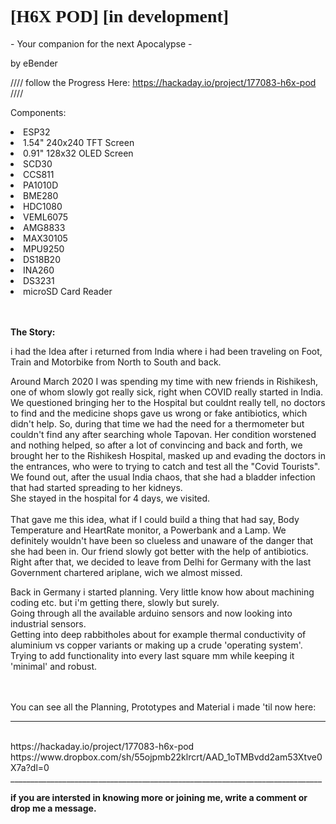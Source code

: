 
<h1 style="font-family:verdana;">[H6X POD] [in development]</h1>
- Your companion for the next Apocalypse -			

<p>by eBender
  
//// follow the Progress Here: https://hackaday.io/project/177083-h6x-pod ////

Components:
<li>ESP32</li>
<li>1.54" 240x240 TFT Screen</li>
<li>0.91" 128x32 OLED Screen</li>
<li>SCD30</li>
<li>CCS811</li>
<li>PA1010D</li>
<li>BME280</li>
<li>HDC1080</li>
<li>VEML6075</li>
<li>AMG8833</li>
<li>MAX30105</li>
<li>MPU9250</li>
<li>DS18B20</li>
<li>INA260</li>
<li>DS3231</li>
<li>microSD Card Reader</li>
<br>
<br>
<p><b>The Story:</b><br/>

i had the Idea after i returned from India where i had been traveling on Foot, Train and Motorbike from North to South and back. 
  
Around March 2020 I was spending my time with new friends in Rishikesh, one of whom slowly got really sick, right when COVID really started in India.
We questioned bringing her to the Hospital but couldnt really tell, no doctors to find and the medicine shops gave us wrong or fake antibiotics, which didn't help.
So, during that time we had the need for a thermometer but couldn't find any after searching whole Tapovan.
Her condition worstened and nothing helped, so after a lot of convincing and back and forth, we brought her to the Rishikesh Hospital, masked up and evading the doctors in the entrances, who were to trying to catch and test all the "Covid Tourists".
We found out, after the usual India chaos, that she had a bladder infection that had started spreading to her kidneys. <br/>
She stayed in the hospital for 4 days, we visited. 
<br/>
<br/>
That gave me this idea, what if I could build a thing that had say, Body Temperature and HeartRate monitor, a Powerbank and a Lamp.
We definitely wouldn't have been so clueless and unaware of the danger that she had been in.
Our friend slowly got better with the help of antibiotics. Right after that, we decided to leave from Delhi for Germany with the last 
Government chartered ariplane, wich we almost missed. <br/>

Back in Germany i started planning. Very little know how about machining coding etc. but i'm getting there, slowly but surely. <br/>
Going through all the available arduino sensors and now looking into industrial sensors. <br/>
Getting into deep rabbitholes about for example thermal conductivity of aluminium vs copper variants or making up a crude 'operating system'. <br/>
Trying to add functionality into every last square mm while keeping it 'minimal' and robust. <br/>
<br/>
<br/>

You can see all the Planning, Prototypes and Material i made 'til now here: <br/>
______________________________________________________________________________
<br/>
https://hackaday.io/project/177083-h6x-pod <br/>
https://www.dropbox.com/sh/55ojpmb22klrcrt/AAD_1oTMBvdd2am53Xtve0X7a?dl=0 <br/>
______________________________________________________________________________
<p>
<b>if you are intersted in knowing more or joining me, write a comment or drop me a message.</b>
<p> <p/>
